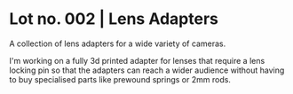 # Lot no. 002 | Lens Adapters

A collection of lens adapters for a wide variety of cameras.

I'm working on a fully 3d printed adapter for lenses that require a lens locking pin so that the adapters can reach a wider audience without having to buy specialised parts like prewound springs or 2mm rods. 
